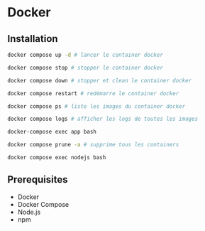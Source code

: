 # Docker

## Installation

```bash
docker compose up -d # lancer le container docker

docker compose stop # stopper le container docker

docker compose down # stopper et clean le container docker

docker compose restart # redémarre le container docker

docker compose ps # liste les images du container docker

docker compose logs # afficher les logs de toutes les images

docker-compose exec app bash

docker compose prune -a # supprime tous les containers

docker compose exec nodejs bash
```

## Prerequisites

- Docker
- Docker Compose
- Node.js
- npm